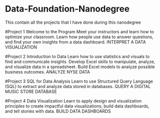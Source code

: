 # Data-Foundation-Nanodegree
This contain all the projects that I have done during this nanodegree

#Project 1
Welcome to the Program
Meet your instructors and learn how to optimize your classroom. Learn how people use data to answer questions, and find your own insights from a data dashboard.
INTERPRET A DATA VISUALIZATION

#Project 2
Introduction to Data
Learn how to use statistics and visuals to find and communicate insights. Develop Excel skills to manipulate, analyze, and visualize data in a spreadsheet. Build Excel models to analyze possible business outcomes.
ANALYZE NYSE DATA

#Project 3
SQL for Data Analysis
Learn to use Structured Query Language (SQL) to extract and analyze data stored in databases.
QUERY A DIGITAL MUSIC STORE DATABASE

#Project 4
Data Visualization
Learn to apply design and visualization principles to create impactful data visualizations, build data dashboards, and tell stories with data.
BUILD DATA DASHBOARDS
